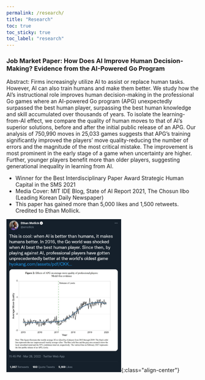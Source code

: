 ```yaml
---
permalink: /research/
title: "Research"
toc: true
toc_sticky: true
toc_label: "research"
---
```


### Job Market Paper: How Does AI Improve Human Decision-Making? Evidence from the AI-Powered Go Program

Abstract: Firms increasingly utilize AI to assist or replace human tasks. However, AI can also train humans and make them better. We study how the AI’s instructional role improves human decision-making in the professional Go games where an AI-powered Go program (APG) unexpectedly surpassed the best human player, surpassing the best human knowledge and skill accumulated over thousands of years. To isolate the learning-from-AI effect, we compare the quality of human moves to that of AI’s superior solutions, before and after the initial public release of an APG. Our analysis of 750,990 moves in 25,033 games suggests that APG’s training significantly improved the players’ move quality\-reducing the number of errors and the magnitude of the most critical mistake. The improvement is most prominent in the early stage of a game when uncertainty are higher. Further, younger players benefit more than older players, suggesting generational inequality in learning from AI.

- Winner for the Best Interdisciplinary Paper Award Strategic Human Capital in the SMS 2021
- Media Cover: MIT IDE Blog, State of AI Report 2021, The Chosun Ilbo (Leading Korean Daily Newspaper)
- This paper has gained more than 5,000 likes and 1,500 retweets. Credited to Ethan Mollick.
 
<img src="/assets/images/JMP_Twitter_by_Ethan.PNG" width="300" height="400" >{:class="align-center"} 


